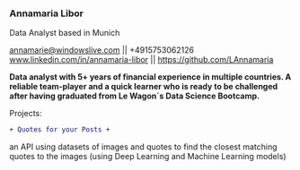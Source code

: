 ### Annamaria Libor
Data Analyst based in Munich

annamarie@windowslive.com || +4915753062126
www.linkedin.com/in/annamaria-libor || https://github.com/LAnnamaria


**Data analyst with 5+ years of financial experience in multiple countries. 
A reliable team-player and a quick learner who is ready to be challenged after having graduated from Le Wagon´s Data Science Bootcamp.**

Projects:
```diff
+ Quotes for your Posts +
```

an API using datasets of images and quotes to find the closest matching quotes to the images (using Deep Learning and Machine Learning models)

